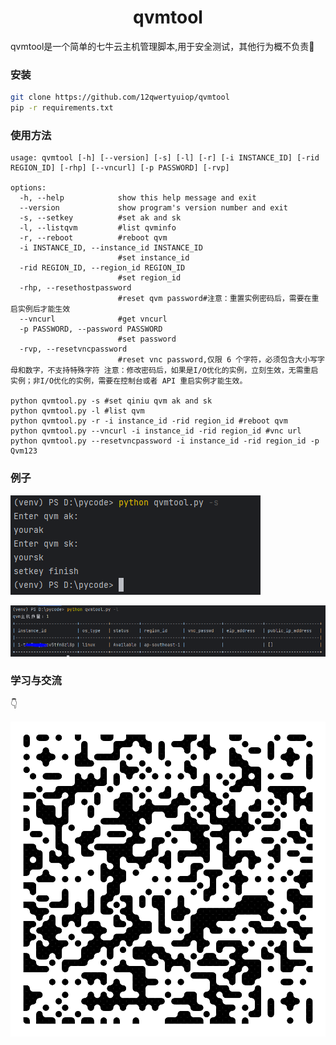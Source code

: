 <h1 align="center">qvmtool</h1>

qvmtool是一个简单的七牛云主机管理脚本,用于安全测试，其他行为概不负责🤗



### 安装

```bash
git clone https://github.com/12qwertyuiop/qvmtool
pip -r requirements.txt
```



### 使用方法

```
usage: qvmtool [-h] [--version] [-s] [-l] [-r] [-i INSTANCE_ID] [-rid REGION_ID] [-rhp] [--vncurl] [-p PASSWORD] [-rvp]
                                                                                                                       
options:                                                                                                               
  -h, --help            show this help message and exit                                                                
  --version             show program's version number and exit                                                         
  -s, --setkey          #set ak and sk                                                                                 
  -l, --listqvm         #list qvminfo                                                                                  
  -r, --reboot          #reboot qvm                                                                                    
  -i INSTANCE_ID, --instance_id INSTANCE_ID                                                                            
                        #set instance_id
  -rid REGION_ID, --region_id REGION_ID
                        #set region_id
  -rhp, --resethostpassword
                        #reset qvm password#注意：重置实例密码后，需要在重启实例后才能生效
  --vncurl              #get vncurl
  -p PASSWORD, --password PASSWORD
                        #set password
  -rvp, --resetvncpassword
                        #reset vnc password,仅限 6 个字符，必须包含大小写字母和数字，不支持特殊字符 注意：修改密码后，如果是I/O优化的实例，立刻生效，无需重启实例；非I/O优化的实例，需要在控制台或者 API 重启实例才能生效。

python qvmtool.py -s #set qiniu qvm ak and sk
python qvmtool.py -l #list qvm
python qvmtool.py -r -i instance_id -rid region_id #reboot qvm
python qvmtool.py --vncurl -i instance_id -rid region_id #vnc url
python qvmtool.py --resetvncpassword -i instance_id -rid region_id -p Qvm123
```

### 例子

![setkey](https://github.com/12qwertyuiop/qvmtool/blob/main/img/setkey.PNG)

![qvmlist](https://github.com/12qwertyuiop/qvmtool/blob/main/img/listqvm.PNG)

### 学习与交流

👇

![qrcode](https://github.com/12qwertyuiop/qvmtool/blob/main/img/qrcode.png)
